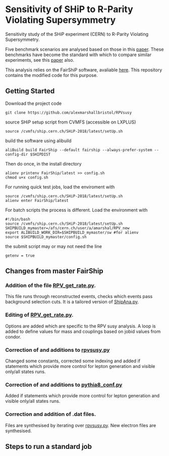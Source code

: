 # Sensitivity of SHiP to R-Parity Violating Supersymmetry

Sensitivity study of the SHiP experiment (CERN) to R-Parity Violating Supersymmetry. 

Five benchmark scenarios are analysed based on those in this [paper](https://arxiv.org/abs/1511.07436). These benchmarks have become the standard with which to compare similar experiments, see this [paper](https://arxiv.org/abs/1810.03617) also.

This analysis relies on the FairShiP software, avaliable [here](https://github.com/ShipSoft/FairShip). This repository contains the modified code for this purpose. 

## Getting Started

Download the project code
```
git clone https://github.com/alexmarshallbristol/RPVsusy
```
source SHiP setup script from CVMFS (accessible on LXPLUS)
```
source /cvmfs/ship.cern.ch/SHiP-2018/latest/setUp.sh
```
build the software using alibuild
```
aliBuild build FairShip --default fairship --always-prefer-system --config-dir $SHIPDIST
```

Then do once, in the install directory
```
alienv printenv FairShip/latest >> config.sh
chmod u+x config.sh
```

For running quick test jobs, load the enviroment with
```
source /cvmfs/ship.cern.ch/SHiP-2018/latest/setUp.sh
alienv enter FairShip/latest
```

For batch scripts the process is different. Load the environment with
```
#!/bin/bash
source /cvmfs/ship.cern.ch/SHiP-2018/latest/setUp.sh
SHIPBUILD_mymaster=/afs/cern.ch/user/a/amarshal/RPV_new
export ALIBUILD_WORK_DIR=$SHIPBUILD_mymaster/sw #for alienv
source $SHIPBUILD_mymaster/config.sh
```
the submit script may or may not need the line
```
getenv = true
```


## Changes from master FairShip

### Addition of the file [RPV_get_rate.py](https://github.com/alexmarshallbristol/RPVsusy/blob/master/FairShip/macro/RPV_get_rate.py).

This file runs through reconstructed events, checks which events pass background selection cuts. It is a tailored version of [ShipAna.py](https://github.com/alexmarshallbristol/RPVsusy/blob/master/FairShip/macro/ShipAna.py).

### Editing of [RPV_get_rate.py](https://github.com/alexmarshallbristol/RPVsusy/blob/master/FairShip/macro/run_simScript.py).

Options are added which are specific to the RPV susy analysis. A loop is added to define values for mass and couplings based on jobid values from condor.

### Correction of and additions to [rpvsusy.py](https://github.com/alexmarshallbristol/RPVsusy/blob/master/FairShip/python/rpvsusy.py)

Changed some constants, corrected some indexing and added if statements which provide more control for lepton generation and visible only/all states runs.

### Correction of and additions to [pythia8_conf.py](https://github.com/alexmarshallbristol/RPVsusy/blob/master/FairShip/python/pythia8_conf.py)

Added if statements which provide more control for lepton generation and visible only/all states runs.

### Correction and addition of .dat files.

Files are synthesised by iterating over [rpvsusy.py](https://github.com/alexmarshallbristol/RPVsusy/blob/master/FairShip/python/rpvsusy.py). New electron files are synthesised. 



## Steps to run a standard job







